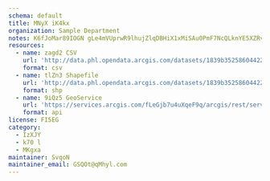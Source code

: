 ```yaml
---
schema: default
title: MNyX iK4kx 
organization: Sample Department 
notes: K6fJoMar89IOGN gLe4mVUprwR9lhujZlqDBHiX1xMiSAu0PmF7NcQLknYE5XZRvCUghqzHQPTobfy2E6ddkbtAaOnI KTDjJFy1 
resources:
  - name: zagd2 CSV
    url: 'http://data.phl.opendata.arcgis.com/datasets/1839b35258604422b0b520cbb668df0d_0.csv'
    format: csv
  - name: tlZn3 Shapefile
    url: 'http://data.phl.opendata.arcgis.com/datasets/1839b35258604422b0b520cbb668df0d_0.zip'
    format: shp
  - name: 9iQz5 GeoService
    url: 'https://services.arcgis.com/fLeGjb7u4uXqeF9q/arcgis/rest/services/Air_Monitoring_Stations/FeatureServer/0/query'
    format: api
license: FI5EG 
category:
  - IzXJY 
  - k70 l 
  - MKgxa 
maintainer: SvqoN  
maintainer_email: GSQOt@qMhyl.com
---
```

